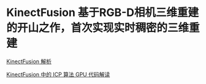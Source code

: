 # KinectFusion 基于RGB-D相机三维重建的开山之作，首次实现实时稠密的三维重建
[KinectFusion 解析](https://blog.csdn.net/fuxingyin/article/details/51417822)

[KinectFusion 中的 ICP 算法 GPU 代码解读](https://blog.csdn.net/fuxingyin/article/details/51505854)
